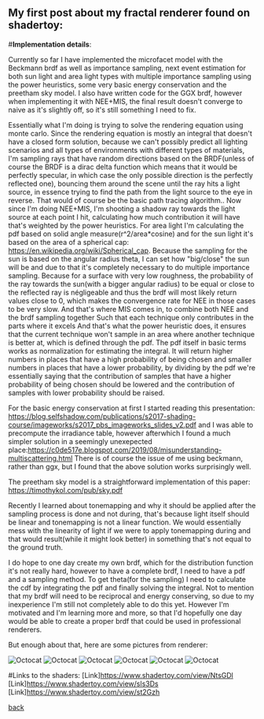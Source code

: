 ## My first post about my fractal renderer found on shadertoy:

#**Implementation details**:

Currently so far I have implemented the microfacet model with the Beckmann brdf as well as importance sampling, next event estimation for both sun light and area light types with multiple importance sampling using the power heuristics, some very basic energy conservation and the preetham sky model. I also have written code for the GGX brdf, however when implementing it with NEE+MIS, the final result doesn't converge to naive as it's slightly off, so it's still something I need to fix.

Essentially what I'm doing is trying to solve the rendering equation using monte carlo. Since the rendering equation is mostly an integral that doesn't have a closed form solution, because we can't possibly predict all lighting scenarios and all types of environments with different types of materials, I'm sampling rays that have random directions based on the BRDF(unless of course the BRDF is a dirac delta function which means that it would be perfectly specular, in which case the only possible direction is the perfectly reflected one), bouncing them around the scene until the ray hits a light source, in essence trying to find the path from the light source to the eye in reverse.
That would of course be the basic path tracing algorithm.. Now since I'm doing NEE+MIS, I'm shooting a shadow ray towards the light source at each point I hit, calculating how much contribution it will have that's weighted by the power heuristics. For area light I'm calculating the pdf based on solid angle measure(r^2/area*cosine) and for the sun light it's based on the area of a spherical cap: https://en.wikipedia.org/wiki/Spherical_cap. Because the sampling for the sun is based on the angular radius theta, I can set how "big/close" the sun will be and due to that it's completely necessary to do multiple importance sampling. Because for a surface with very low roughness, the probability of the ray towards the sun(with a bigger angular radius) to be equal or close to the reflected ray is négligeable and thus the brdf will most likely return values close to 0, which makes the convergence rate for NEE in those cases to be very slow. And that's where MIS comes in, to combine both NEE and the brdf sampling together Such that each technique only contributes in the parts where it excels And that's what the power heuristic does, it ensures that the current technique won't sample in an area where another technique is better at, which is defined through the pdf. The pdf itself in basic terms works as normalization for estimating the integral. It will return higher numbers in places that have a high probability of being chosen and smaller numbers in places that have a lower probability, by dividing by the pdf we're essentially saying that the contribution of samples that have a higher probability of being chosen should be lowered and the contribution of samples with lower probability should be raised.

For the basic energy conservation at first I started reading this presentation: https://blog.selfshadow.com/publications/s2017-shading-course/imageworks/s2017_pbs_imageworks_slides_v2.pdf
and I was able to precompute the irradiance table, however afterwhich I found a much simpler solution in a seemingly unexepected place:https://c0de517e.blogspot.com/2019/08/misunderstanding-multiscattering.html
There is of course the issue of me using beckmann, rather than ggx, but I found that the above solution works surprisingly well.

The preetham sky model is a straightforward implementation of this paper: https://timothykol.com/pub/sky.pdf

Recently I learned about tonemapping and why it should be applied after the sampling process is done and not during, that's because light itself should be linear and tonemapping is not a linear function. We would essentially mess with the linearity of light if we were to apply tonemapping during and that would result(while it might look better) in something that's not equal to the ground truth.

I do hope to one day create my own brdf, which for the distribution function it's not really hard, however to have a complete brdf, I need to have a pdf and a sampling method. To get theta(for the sampling) I need to calculate the cdf by integrating the pdf and finally solving the integral. Not to mention that my brdf will need to be reciprocal and energy conserving, so due to my inexperience I'm still not completely able to do this yet. However I'm motivated and I'm learning more and more, so that I'd hopefully one day would be able to create a proper brdf that could be used in professional renderers. 

But enough about that, here are some pictures from renderer:

![Octocat](https://github.com/NamelessCoding/NamelessCoding.github.io/blob/main/assets/images/weirdweird.png?raw=true)
![Octocat](https://github.com/NamelessCoding/NamelessCoding.github.io/blob/main/assets/images/sdfshkj12413523.png?raw=true)
![Octocat](https://github.com/NamelessCoding/NamelessCoding.github.io/blob/main/assets/images/pyramidsf.png?raw=true)
![Octocat](https://github.com/NamelessCoding/NamelessCoding.github.io/blob/main/assets/images/isitgood.png?raw=true)
![Octocat](https://github.com/NamelessCoding/NamelessCoding.github.io/blob/main/assets/images/hmmmi2.png?raw=true)
![Octocat](https://github.com/NamelessCoding/NamelessCoding.github.io/blob/main/assets/images/gsfdsfds.png?raw=true)



#Links to the shaders:
[Link]https://www.shadertoy.com/view/NtsGDl
[Link]https://www.shadertoy.com/view/sls3Ds
[Link]https://www.shadertoy.com/view/st2Gzh

[back](./)
